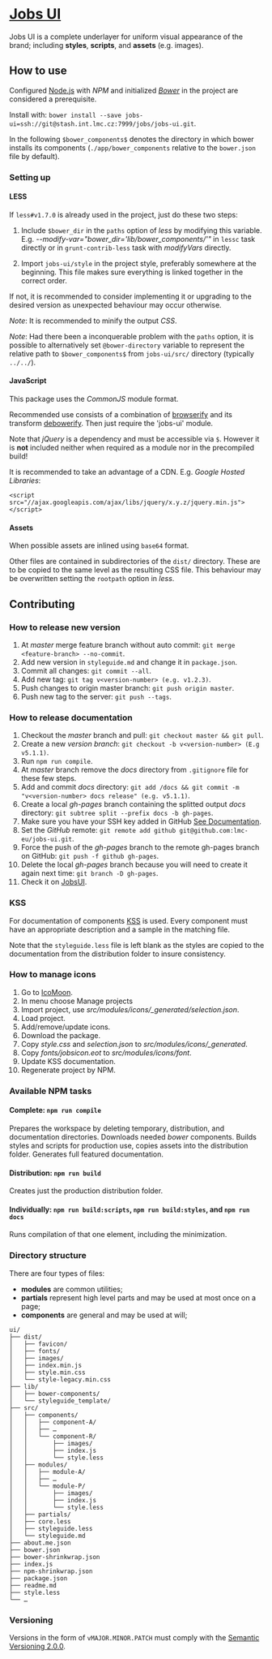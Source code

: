 # [Jobs UI](http://jobs.cz/ui/)

Jobs UI is a complete underlayer for uniform visual appearance of the brand;
including **styles**, **scripts**, and **assets** (e.g. images).

## How to use

Configured [Node.js](http://nodejs.org/) with *NPM* and initialized 
[*Bower*](http://bower.io/) in the project are considered a prerequisite.

Install with:
`bower install --save jobs-ui=ssh://git@stash.int.lmc.cz:7999/jobs/jobs-ui.git`.

In the following `$bower_components$` denotes the directory in which bower
installs its components (`./app/bower_components` relative to the `bower.json` file
by default).

### Setting up

#### LESS
If `less#v1.7.0` is already used in the project, just do these two steps:

1.  Include `$bower_dir` in the `paths` option of *less* by modifying this variable.
    E.g. *--modify-var=\"bower_dir='lib/bower_components/'\"* in `lessc` task directly 
    or in `grunt-contrib-less` task with *modifyVars* directly.
    
2.  Import `jobs-ui/style` in the project style, preferably somewhere at
    the beginning. This file makes sure everything is linked together in the
    correct order.

If not, it is recommended to consider implementing it or upgrading to the
desired version as unexpected behaviour may occur otherwise.

*Note*: It is recommended to minify the output *CSS*.

*Note*: Had there been a inconquerable problem with the `paths` option, it is
possible to alternatively set `@bower-directory` variable to represent the
relative path to `$bower_components$` from `jobs-ui/src/` directory
(typically `../../`).

#### JavaScript

This package uses the *CommonJS* module format.

Recommended use consists of a combination of [browserify](http://browserify.org/)
and its transform [debowerify](https://github.com/eugeneware/debowerify).
Then just require the 'jobs-ui' module.

Note that *jQuery* is a dependency and must be accessible via `$`.
However it is **not** included neither when required as a module nor in the
precompiled build!

It is recommended to take an advantage of a CDN.
E.g. *Google Hosted Libraries*:

    <script src="//ajax.googleapis.com/ajax/libs/jquery/x.y.z/jquery.min.js"></script>

#### Assets

When possible assets are inlined using `base64` format.

Other files are contained in subdirectories of the `dist/` directory.
These are to be copied to the same level as the resulting CSS file.
This behaviour may be overwritten setting the `rootpath` option in *less*.

## Contributing

### How to release new version
1. At *master* merge feature branch without auto commit: `git merge <feature-branch> --no-commit`.
2. Add new version in `styleguide.md` and change it in `package.json`.
3. Commit all changes: `git commit --all`.
4. Add new tag: `git tag v<version-number> (e.g. v1.2.3)`.
5. Push changes to origin master branch: `git push origin master`.
6. Push new tag to the server: `git push --tags`.

### How to release documentation
1. Checkout the *master* branch and pull: `git checkout master && git pull`.
2. Create a new *version branch*: `git checkout -b v<version-number> (E.g v5.1.1)`.
3. Run `npm run compile`.
4. At *master* branch remove the *docs* directory from `.gitignore` file for these few steps.
5. Add and commit *docs* directory: `git add /docs && git commit -m "v<version-number> docs release" (e.g. v5.1.1)`.
6. Create a local *gh-pages* branch containing the splitted output *docs* directory: `git subtree split --prefix docs -b gh-pages`.
7. Make sure you have your SSH key added in GitHub [See Documentation](https://help.github.com/articles/generating-an-ssh-key/).
8. Set the *GitHub* remote: `git remote add github git@github.com:lmc-eu/jobs-ui.git`.
9. Force the push of the *gh-pages* branch to the remote gh-pages branch on GitHub: `git push -f github gh-pages`.
10. Delete the local *gh-pages* branch because you will need to create it again next time: `git branch -D gh-pages`.
11. Check it on [JobsUI](https://lmc-eu.github.io/jobs-ui/).

### KSS
For documentation of components [KSS](https://github.com/hughsk/kss-node) is
used. Every component must have an appropriate description and a sample in the
matching file.

Note that the `styleguide.less` file is left blank as the styles are copied to
the documentation from the distribution folder to insure consistency.

### How to manage icons
1. Go to [IcoMoon](http://icomoon.io/app/).
2. In menu choose Manage projects
3. Import project, use *src/modules/icons/_generated/selection.json*.
4. Load project.
5. Add/remove/update icons.
6. Download the package.
7. Copy *style.css* and *selection.json* to *src/modules/icons/_generated*.
8. Copy *fonts/jobsicon.eot* to *src/modules/icons/font*.
9. Update KSS documentation.
10. Regenerate project by NPM.

### Available NPM tasks

#### Complete: `npm run compile`

Prepares the workspace by deleting temporary, distribution, and documentation
directories. Downloads needed *bower* components. Builds styles and scripts
for production use, copies assets into the distribution folder. Generates
full featured documentation.

#### Distribution: `npm run build`

Creates just the production distribution folder.

#### Individually: `npm run build:scripts`, `npm run build:styles`, and `npm run docs`

Runs compilation of that one element, including the minimization.

### Directory structure

There are four types of files:

*   **modules** are common utilities;
*   **partials** represent high level parts and may be used at most once on a page;
*   **components** are general and may be used at will;

```
ui/
├── dist/
│   ├── favicon/
│   ├── fonts/
│   ├── images/
│   ├── index.min.js
│   ├── style.min.css
│   └── style-legacy.min.css
├── lib/
│   ├── bower-components/
│   └── styleguide_template/
├── src/
│   ├── components/
│   │   ├── component-A/
│   │   ├── …
│   │   └── component-R/
│   │       ├── images/
│   │       ├── index.js
│   │       └── style.less
│   ├── modules/
│   │   ├── module-A/
│   │   ├── …
│   │   └── module-P/
│   │       ├── images/
│   │       ├── index.js
│   │       └── style.less
│   ├── partials/
│   ├── core.less
│   ├── styleguide.less
│   └── styleguide.md
├── about.me.json
├── bower.json
├── bower-shrinkwrap.json
├── index.js
├── npm-shrinkwrap.json
├── package.json
├── readme.md
├── style.less
└── …
```

### Versioning

Versions in the form of `vMAJOR.MINOR.PATCH` must comply with the [Semantic Versioning 2.0.0](http://semver.org/spec/v2.0.0.html).
